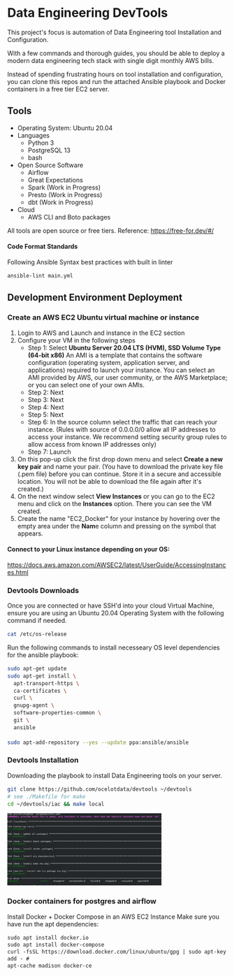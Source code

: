 # Data Engineering DevTools
This project's focus is automation of Data Engineering tool Installation and Configuration. 

With a few commands and thorough guides, you should be able to deploy a modern data engineering tech stack with single digit monthly AWS bills.

Instead of spending frustrating hours on tool installation and configuration, you can clone this repos and run the attached Ansible playbook and Docker containers in a free tier EC2 server.

## Tools
* Operating System: Ubuntu 20.04 
* Languages
    * Python 3
    * PostgreSQL 13
    * bash
* Open Source Software
    * Airflow
    * Great Expectations
    * Spark (Work in Progress)
    * Presto (Work in Progress)
    * dbt (Work in Progress)
* Cloud
    * AWS CLI and Boto packages

All tools are open source or free tiers. Reference: https://free-for.dev/#/

#### Code Format Standards
Following Ansible Syntax best practices with built in linter
```bash
ansible-lint main.yml
```

## Development Environment Deployment
### Create an AWS EC2 Ubuntu virtual machine or instance
1. Login to AWS and Launch and instance in the EC2 section
2. Configure your VM in the following steps
    * Step 1: Select **Ubuntu Server 20.04 LTS (HVM), SSD Volume Type (64-bit x86)**
      An AMI is a template that contains the software configuration (operating system, application server,
      and applications) required to launch your instance. You can select an AMI provided by AWS, our user community,
      or the AWS Marketplace; or you can select one of your own AMIs.
    * Step 2: Next
    * Step 3: Next
    * Step 4: Next
    * Step 5: Next
    * Step 6: In the source column select the traffic that can reach your instance.
      (Rules with source of 0.0.0.0/0 allow all IP addresses to access your instance. We recommend setting security group rules to allow access from known IP addresses only)
    * Step 7: Launch
3. On this pop-up click the first drop down menu and select **Create a new key pair** and name your pair.
   (You have to download the private key file (.pem file) before you can continue. Store it in a secure and accessible location. You will not be able to download the file again after it's created.)
4. On the next window select **View Instances** or you can go to the EC2 menu and click on the **Instances** option. There you can see the VM created.
5. Create the name "EC2_Docker" for your instance by hovering over the empty area under the **Nam**e column and pressing on the symbol that appears.

#### Connect to your Linux instance depending on your OS:
https://docs.aws.amazon.com/AWSEC2/latest/UserGuide/AccessingInstances.html

### Devtools Downloads
Once you are connected or have SSH'd into your cloud Virtual Machine, ensure you are using an Ubuntu 20.04 Operating System with the following command if needed.
```bash
cat /etc/os-release
```

Run the following commands to install necesseary OS level dependencies for the ansible playbook:
```bash
sudo apt-get update
sudo apt-get install \
  apt-transport-https \
  ca-certificates \
  curl \
  gnupg-agent \
  software-properties-common \
  git \
  ansible 
  
sudo apt-add-repository --yes --update ppa:ansible/ansible
```

### Devtools Installation
Downloading the playbook to install Data Engineering tools on your server.
```bash
git clone https://github.com/ocelotdata/devtools ~/devtools
# see ./Makefile for make 
cd ~/devtools/iac && make local
```
<img src="https://github.com/ocelotdata/devtools/blob/main/images/ansible.png" width="70%" height="70%">

### Docker containers for postgres and airflow
Install Docker + Docker Compose in an AWS EC2 Instance
Make sure you have run the apt dependencies:
```
sudo apt install docker.io
sudo apt install docker-compose
curl -fsSL https://download.docker.com/linux/ubuntu/gpg | sudo apt-key add - #
apt-cache madison docker-ce
```
